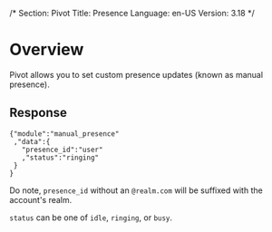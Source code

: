 /*
Section: Pivot
Title: Presence
Language: en-US
Version: 3.18
*/

# Overview

Pivot allows you to set custom presence updates (known as manual presence).

## Response

    {"module":"manual_presence"
     ,"data":{
       "presence_id":"user"
       ,"status":"ringing"
     }
    }

Do note, `presence_id` without an `@realm.com` will be suffixed with the account's realm.

`status` can be one of `idle`, `ringing`, or `busy`.
